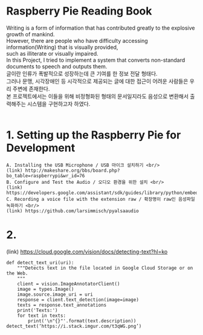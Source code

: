 # Raspberry Pie Reading Book
Writing is a form of information that has contributed greatly to the explosive growth of mankind. <br/>
However, there are people who have difficulty accessing information(Writing) that is visually provided, <br/>
such as illiterate or visually impaired. <br/>
In this Project, I tried to implement a system that converts non-standard documents to speech and outputs them. <br/>
글이란 인류가 폭발적으로 성장하는데 큰 기여를 한 정보 전달 형태다. <br/>
그러나 문맹, 시각장애인 등 시각적으로 제공되는 글에 대한 접근이 어려운 사람들은 우리 주변에 존재한다. <br/>
본 프로젝트에서는 이들을 위해 비정형화된 형태의 문서일지라도 음성으로 변환해서 출력해주는 시스템을 구현하고자 하였다. <br/><br/>

# 1. Setting up the Raspberry Pie for Development
```
A. Installing the USB Microphone / USB 마이크 설치하기 <br/>
(link) http://makeshare.org/bbs/board.php?bo_table=raspberrypi&wr_id=76
B. Configure and Test the Audio / 오디오 환경을 위한 설치 <br/>
(link) https://developers.google.com/assistant/sdk/guides/library/python/embed/audio
C. Recording a voice file with the extension raw / 확장명이 raw인 음성파일 녹화하기 <br/>
(link) https://github.com/larsimmisch/pyalsaaudio
```
# 2. 
(link) https://cloud.google.com/vision/docs/detecting-text?hl=ko 
```
def detect_text_uri(uri):
    """Detects text in the file located in Google Cloud Storage or on the Web.
    """
    client = vision.ImageAnnotatorClient()
    image = types.Image()
    image.source.image_uri = uri
    response = client.text_detection(image=image)
    texts = response.text_annotations
    print('Texts:')
    for text in texts:
        print('\n"{}"'.format(text.description))
detect_text(‘https://i.stack.imgur.com/t3qWG.png’)
```

